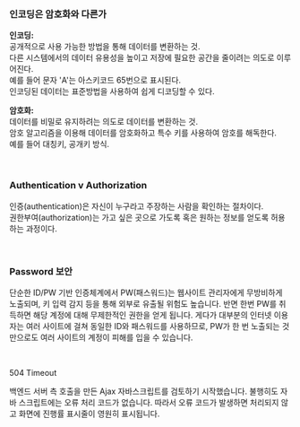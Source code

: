 ### 인코딩은 암호화와 다른가
**인코딩:**   
공개적으로 사용 가능한 방법을 통해 데이터를 변환하는 것.   
다른 시스템에서의 데이터 유용성을 높이고 저장에 필요한 공간을 줄이려는 의도로 이루어진다.   
예를 들어 문자 'A'는 아스키코드 65번으로 표시된다.   
인코딩된 데이터는 표준방법을 사용하여 쉽게 디코딩할 수 있다.

**암호화:**   
데이터를 비밀로 유지하려는 의도로 데이터를 변환하는 것.   
암호 알고리즘을 이용해 데이터를 암호화하고 특수 키를 사용하여 암호를 해독한다.   
예를 들어 대칭키, 공개키 방식.

&nbsp;  

### Authentication v Authorization
인증(authentication)은 자신이 누구라고 주장하는 사람을 확인하는 절차이다.   
권한부여(authorization)는 가고 싶은 곳으로 가도록 혹은 원하는 정보를 얻도록 허용하는 과정이다.

&nbsp;  


### Password 보안
단순한 ID/PW 기반 인증체계에서 PW(패스워드)는 웹사이트 관리자에게 무방비하게 노출되며, 키 입력 감지 등을 통해 외부로 유출될 위험도 높습니다. 반면 한번 PW를 취득하면 해당 계정에 대해 무제한적인 권한을 얻게 됩니다. 게다가 대부분의 인터넷 이용자는 여러 사이트에 걸쳐 동일한 ID와 패스워드를 사용하므로, PW가 한 번 노출되는 것만으로도 여러 사이트의 계정이 피해를 입을 수 있습니다.


&nbsp;  

504 Timeout

백엔드 서버 측 호출을 만든 Ajax 자바스크립트를 검토하기 시작했습니다. 불행히도 자바 스크립트에는 오류 처리 코드가 없습니다. 따라서 오류 코드가 발생하면 처리되지 않고 화면에 진행률 표시줄이 영원히 표시됩니다.